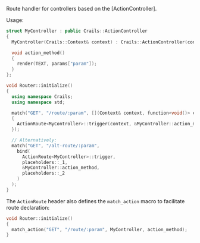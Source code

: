 Route handler for controllers based on the [ActionController].

Usage:

```c++
struct MyController : public Crails::ActionController
{
  MyController(Crails::Context& context) : Crails::ActionController(context) {}

  void action_method()
  {
    render(TEXT, params["param"]);
  }
};

void Router::initialize()
{
  using namespace Crails;
  using namespace std;

  match("GET", "/route/:param", [](Context& context, function<void()> callback)
  {
    ActionRoute<MyController>::trigger(context, &MyController::action_method, callback);
  });

  // Alternatively:
  match("GET", "/alt-route/:param",
    bind(
      ActionRoute<MyController>::trigger,
      placeholders::_1,
      &MyController::action_method,
      placeholders::_2
    )
  );
}
```

The `ActionRoute` header also defines the `match_action` macro to facilitate route declaration:

```c++
void Router::initialize()
{
  match_action("GET", "/route/:param", MyController, action_method);
}
```
